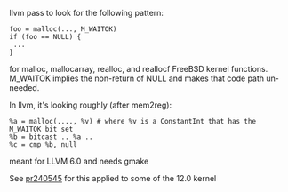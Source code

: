 
llvm pass to look for the following pattern:

```
foo = malloc(..., M_WAITOK)
if (foo == NULL) {
 ...
}
```

for malloc, mallocarray, realloc, and reallocf FreeBSD kernel functions.
M_WAITOK implies the non-return of NULL and makes that code path un-needed.

In llvm, it's looking roughly (after mem2reg):

```
%a = malloc(...., %v) # where %v is a ConstantInt that has the M_WAITOK bit set
%b = bitcast .. %a ..
%c = cmp %b, null
```

meant for LLVM 6.0 and needs gmake


See [pr240545](https://bugs.freebsd.org/bugzilla/show_bug.cgi?id=240545) for this
applied to some of the 12.0 kernel
